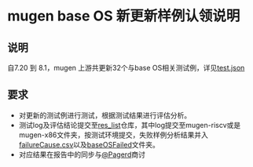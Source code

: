# mugen base OS 新更新样例认领说明
## 说明
自7.20 到 8.1，mugen 上游共更新32个与base OS相关测试例，详见[test.json](./test.json)
## 要求
- 对更新的测试例进行测试，根据测试结果进行评估分析。
- 测试log及评估结论提交至[res_list](https://github.com/KotorinMinami/res_list)仓库，其中log提交至mugen-riscv或是mugen-x86文件夹，按测试环境提交，失败样例分析结果并入[failureCause.csv](https://github.com/KotorinMinami/res_list/blob/master/failureCause.csv)以及[baseOSFailed](https://github.com/KotorinMinami/res_list/blob/master/baseOSFailed.csv)文件夹。
- 对应结果在报告中的同步与[@Pagerd](https://github.com/Pagerd)商讨
